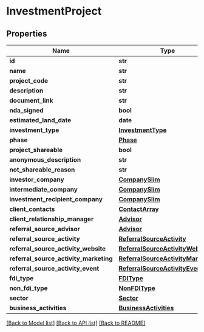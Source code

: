 # InvestmentProject

## Properties
Name | Type | Description | Notes
------------ | ------------- | ------------- | -------------
**id** | **str** |  | [optional] 
**name** | **str** |  | 
**project_code** | **str** |  | [optional] 
**description** | **str** |  | 
**document_link** | **str** |  | [optional] 
**nda_signed** | **bool** |  | 
**estimated_land_date** | **date** |  | 
**investment_type** | [**InvestmentType**](InvestmentType.md) |  | 
**phase** | [**Phase**](Phase.md) |  | [optional] 
**project_shareable** | **bool** |  | [optional] 
**anonymous_description** | **str** |  | [optional] 
**not_shareable_reason** | **str** |  | [optional] 
**investor_company** | [**CompanySlim**](CompanySlim.md) |  | [optional] 
**intermediate_company** | [**CompanySlim**](CompanySlim.md) |  | [optional] 
**investment_recipient_company** | [**CompanySlim**](CompanySlim.md) |  | [optional] 
**client_contacts** | [**ContactArray**](ContactArray.md) |  | [optional] 
**client_relationship_manager** | [**Advisor**](Advisor.md) |  | [optional] 
**referral_source_advisor** | [**Advisor**](Advisor.md) |  | [optional] 
**referral_source_activity** | [**ReferralSourceActivity**](ReferralSourceActivity.md) |  | [optional] 
**referral_source_activity_website** | [**ReferralSourceActivityWebsite**](ReferralSourceActivityWebsite.md) |  | [optional] 
**referral_source_activity_marketing** | [**ReferralSourceActivityMarketing**](ReferralSourceActivityMarketing.md) |  | [optional] 
**referral_source_activity_event** | [**ReferralSourceActivityEvent**](ReferralSourceActivityEvent.md) |  | [optional] 
**fdi_type** | [**FDIType**](FDIType.md) |  | [optional] 
**non_fdi_type** | [**NonFDIType**](NonFDIType.md) |  | [optional] 
**sector** | [**Sector**](Sector.md) |  | [optional] 
**business_activities** | [**BusinessActivities**](BusinessActivities.md) |  | [optional] 

[[Back to Model list]](../README.md#documentation-for-models) [[Back to API list]](../README.md#documentation-for-api-endpoints) [[Back to README]](../README.md)


